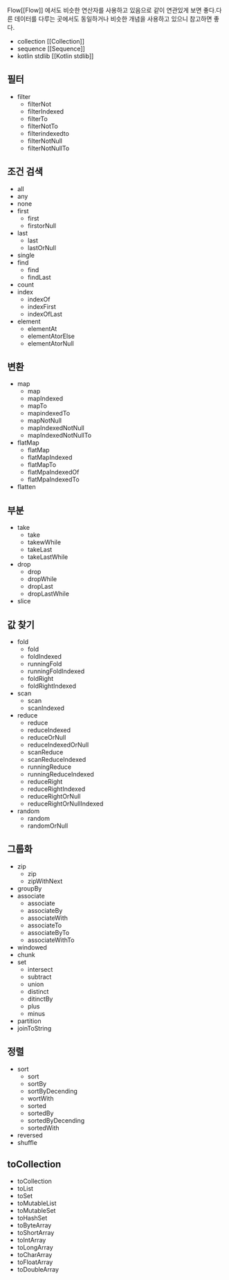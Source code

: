 Flow[[Flow]] 에서도 비슷한 연산자를 사용하고 있음으로 같이 연관있게 보면 좋다.다른 데이터를 다루는 곳에서도 동일하거나 비슷한 개념을 사용하고 있으니 참고하면 좋다. 
- collection [[Collection]]
- sequence [[Sequence]]
- kotlin stdlib [[Kotlin stdlib]]

## 필터
- filter
	- filterNot
	- filterIndexed
	- filterTo
	- filterNotTo
	- filterindexedto
	- filterNotNull
	- filterNotNullTo
## 조건 검색
- all
- any
- none
- first
	- first
	- firstorNull
- last
	- last
	- lastOrNull
- single
- find
	- find
	- findLast
- count
- index
	- indexOf
	- indexFirst
	- indexOfLast
- element
	- elementAt
	- elementAtorElse
	- elementAtorNull
## 변환
- map
	- map
	- mapIndexed
	- mapTo
	- mapindexedTo
	- mapNotNull
	- mapIndexedNotNull
	- mapIndexedNotNullTo
- flatMap
	- flatMap
	- flatMapIndexed
	- flatMapTo
	- flatMpaIndexedOf
	- flatMpaIndexedTo
- flatten
## 부분
- take
	- take
	- takewWhile
	- takeLast
	- takeLastWhile
- drop
	- drop
	- dropWhile
	- dropLast
	- dropLastWhile
- slice
## 값 찾기
- fold
	- fold
	- foldIndexed
	- runningFold
	- runningFoldIndexed
	- foldRight
	- foldRightIndexed
- scan
	- scan
	- scanIndexed
- reduce
	- reduce
	- reduceIndexed
	- reduceOrNull
	- reduceIndexedOrNull
	- scanReduce
	- scanReduceIndexed
	- runningReduce
	- runningReduceIndexed
	- reduceRight
	- reduceRightIndexed
	- reduceRightOrNull
	- reduceRightOrNullIndexed
- random
	- random
	- randomOrNull
## 그룹화
- zip
	- zip
	- zipWithNext
- groupBy
- associate
	- associate
	- associateBy
	- associateWith
	- associateTo
	- associateByTo
	- associateWithTo
- windowed
- chunk
- set
	- intersect
	- subtract
	- union
	- distinct
	- ditinctBy
	- plus
	- minus
- partition
- joinToString
## 정렬
- sort
	- sort
	- sortBy
	- sortByDecending
	- wortWith
	- sorted
	- sortedBy
	- sortedByDecending
	- sortedWith
- reversed
- shuffle
## toCollection
- toCollection
- toList
- toSet
- toMutableList
- toMutableSet
- toHashSet
- toByteArray
- toShortArray
- toIntArray
- toLongArray
- toCharArray
- toFloatArray
- toDoubleArray

